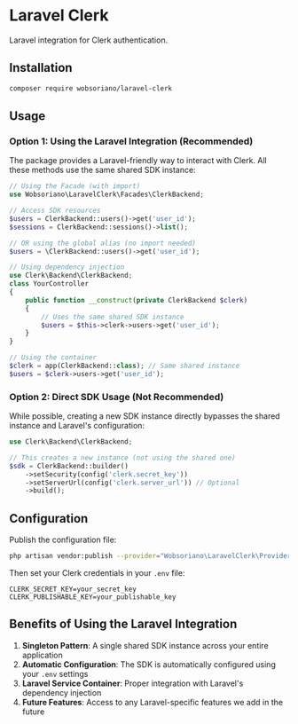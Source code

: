 # Laravel Clerk

Laravel integration for Clerk authentication.

## Installation

```bash
composer require wobsoriano/laravel-clerk
```

## Usage

### Option 1: Using the Laravel Integration (Recommended)

The package provides a Laravel-friendly way to interact with Clerk. All these methods use the same shared SDK instance:

```php
// Using the Facade (with import)
use Wobsoriano\LaravelClerk\Facades\ClerkBackend;

// Access SDK resources
$users = ClerkBackend::users()->get('user_id');
$sessions = ClerkBackend::sessions()->list();

// OR using the global alias (no import needed)
$users = \ClerkBackend::users()->get('user_id');

// Using dependency injection
use Clerk\Backend\ClerkBackend;
class YourController 
{
    public function __construct(private ClerkBackend $clerk) 
    {
        // Uses the same shared SDK instance
        $users = $this->clerk->users->get('user_id');
    }
}

// Using the container
$clerk = app(ClerkBackend::class); // Same shared instance
$users = $clerk->users->get('user_id');
```

### Option 2: Direct SDK Usage (Not Recommended)

While possible, creating a new SDK instance directly bypasses the shared instance and Laravel's configuration:

```php
use Clerk\Backend\ClerkBackend;

// This creates a new instance (not using the shared one)
$sdk = ClerkBackend::builder()
    ->setSecurity(config('clerk.secret_key'))
    ->setServerUrl(config('clerk.server_url')) // Optional
    ->build();
```

## Configuration

Publish the configuration file:

```bash
php artisan vendor:publish --provider="Wobsoriano\LaravelClerk\Providers\ClerkServiceProvider"
```

Then set your Clerk credentials in your `.env` file:

```env
CLERK_SECRET_KEY=your_secret_key
CLERK_PUBLISHABLE_KEY=your_publishable_key
```

## Benefits of Using the Laravel Integration

1. **Singleton Pattern**: A single shared SDK instance across your entire application
2. **Automatic Configuration**: The SDK is automatically configured using your `.env` settings
3. **Laravel Service Container**: Proper integration with Laravel's dependency injection
4. **Future Features**: Access to any Laravel-specific features we add in the future
